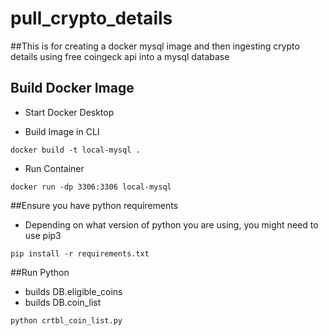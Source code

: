# pull_crypto_details

##This is for creating a docker mysql image and then ingesting crypto details using free coingeck api into a mysql database

## Build Docker Image

* Start Docker Desktop

* Build Image in CLI

```shell
docker build -t local-mysql .
```

* Run Container

```shell
docker run -dp 3306:3306 local-mysql
```
##Ensure you have python requirements
 
* Depending on what version of python you are using, you might need to use pip3


```shell
pip install -r requirements.txt
```

##Run Python
 
* builds DB.eligible_coins
* builds DB.coin_list 


```shell
python crtbl_coin_list.py 
```
